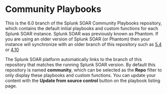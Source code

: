 # Community Playbooks

This is the 6.0 branch of the Splunk SOAR Community Playbooks repository, which contains the default initial playbooks and custom functions for each Splunk SOAR instance. Splunk SOAR was previously known as Phantom. If you are using an older version of Splunk SOAR (or Phantom) then your instance will synchronize with an older branch of this repository such as [5.4](https://github.com/phantomcyber/playbooks/tree/5.4) or [4.10](https://github.com/phantomcyber/playbooks/tree/4.10)

The Splunk SOAR platform automatically links to the branch of this repository that matches the running Splunk SOAR version. By default this repository is named **community**, which can be selected as the **Repo** filter to only display these playbooks and custom functions. You can update your content with the **Update from source control** button on the playbook listing page.
